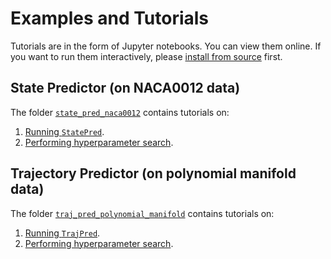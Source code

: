 # Examples and Tutorials
Tutorials are in the form of Jupyter notebooks. You can view them online. If you want to run them interactively, please [install from source](../README.md#from-source) first.

## State Predictor (on NACA0012 data)
The folder [`state_pred_naca0012`](./state_pred_naca0012/) contains tutorials on:
1. [Running `StatePred`](./state_pred_naca0012/run.ipynb).
2. [Performing hyperparameter search](./state_pred_naca0012/hyp_search.ipynb).

## Trajectory Predictor (on polynomial manifold data)
The folder [`traj_pred_polynomial_manifold`](./traj_pred_polynomial_manifold/) contains tutorials on:
1. [Running `TrajPred`](./traj_pred_polynomial_manifold/run.ipynb).
2. [Performing hyperparameter search](./traj_pred_polynomial_manifold/hyp_search.ipynb).
